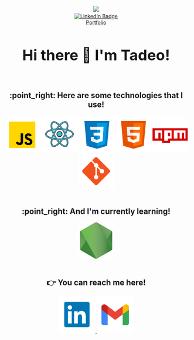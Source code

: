 <div id="header" align="center">
  <img src="https://media.giphy.com/media/M9gbBd9nbDrOTu1Mqx/giphy.gif" width="100"/>
</div>
<div id="badges" align="center">
  <div> 
     <a href="https://www.linkedin.com/in/tadeo-maddonni-899836236/" target="blank">
        <img src="https://img.shields.io/badge/LinkedIn-white?style=for-the-badge&logo=linkedin&logoColor=black" alt="LinkedIn Badge"/>
    </a>
  </div>
  <div> 
    <a href="https://portfolio-tadeomaddonni.vercel.app/" target="blank" style="color:#white">
      Portfolio
    </a>
  </div>

</div>

### <div align="center" > <h1 style="font-size: 40px"> Hi there 👋 I'm Tadeo! </h1></div>

<br>
  <h2 align="center"> :point_right: Here are some technologies that I use! </h2>
    <div align="center">
      <img src="https://github.com/chandan-reddy-k/chandan-reddy-k/blob/d666ad4ef19988798403524599be0d10f516f0af/assets/js.png">
      <img src="https://github.com/chandan-reddy-k/chandan-reddy-k/blob/d666ad4ef19988798403524599be0d10f516f0af/assets/react.png">
      <img src="https://github.com/chandan-reddy-k/chandan-reddy-k/blob/d666ad4ef19988798403524599be0d10f516f0af/assets/css.png">
      <img src="https://github.com/chandan-reddy-k/chandan-reddy-k/blob/d666ad4ef19988798403524599be0d10f516f0af/assets/html.png">
      <img src="https://github.com/chandan-reddy-k/chandan-reddy-k/blob/d666ad4ef19988798403524599be0d10f516f0af/assets/npm.png">
      <img src="https://github.com/chandan-reddy-k/chandan-reddy-k/blob/d666ad4ef19988798403524599be0d10f516f0af/assets/git.png">
    </div>

<br>

  <h2 align="center"> :point_right: And I'm currently learning! </h2>
  
  <div align="center"> 
    <img width="100px" height="100px" src="https://github.com/TadeMaddonni/TadeMaddonni/blob/bfefa4312e2bca9e93e82eceedc77b095562f5c6/assets/nodejs.png">
  </div>

<br>

  <h2 align="center"> 👉 You can reach me here! </h2>
  
  <div align="center">
     <a href="https://www.linkedin.com/in/tadeo-maddonni-899836236/" target="blank">
     <img width="100px" height="100px" src="https://github.com/TadeMaddonni/TadeMaddonni/blob/e52a0bf883690cbca7b83dce5963dbd02a9dbdd9/assets/Linkedin-logo-1-550x550-300x300%20(1).png">
     </a>
     <a href="mailto:tadeomaddonni@gmail.com"> 
      <img width="100px" height="100px" src="https://github.com/TadeMaddonni/TadeMaddonni/blob/b1d5820fee632c5694b2519a0f3e714158ebda1c/assets/gmail.png">
     </a>
  </div>
